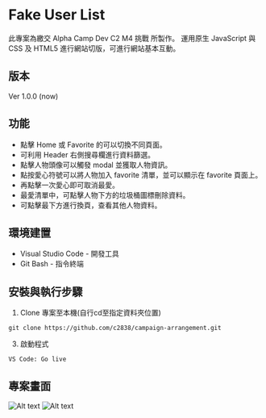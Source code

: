 # Fake User List
此專案為繳交 Alpha Camp Dev C2 M4 挑戰 所製作。
運用原生 JavaScript 與 CSS 及 HTML5 進行網站切版，可進行網站基本互動。


## 版本
Ver 1.0.0 (now)


## 功能
* 點擊 Home 或 Favorite 的可以切換不同頁面。
* 可利用 Header 右側搜尋欄進行資料篩選。
* 點擊人物頭像可以觸發 modal 並獲取人物資訊。
* 點按愛心符號可以將人物加入 favorite 清單，並可以顯示在 favorite 頁面上。
* 再點擊一次愛心即可取消最愛。
* 最愛清單中，可點擊人物下方的垃圾桶圖標刪除資料。
* 可點擊最下方進行換頁，查看其他人物資料。


## 環境建置
* Visual Studio Code - 開發工具
* Git Bash - 指令終端


## 安裝與執行步驟
1. Clone 專案至本機(自行cd至指定資料夾位置)
```
git clone https://github.com/c2838/campaign-arrangement.git
```
3. 啟動程式
```
VS Code: Go live
```


## 專案畫面
![Alt text](https://i.imgur.com/xmtr7D1.png)
![Alt text](https://i.imgur.com/AKvS9Vd.png)
